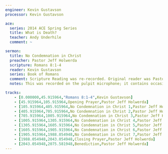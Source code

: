 ```yaml
---
engineer: Kevin Gustavson
processor: Kevin Gustavson

ace:
  series: 2014 ACE Spring Series
  title: What is Death?
  teacher: Andy Underhile
  comment: ~

sermon:
  title: No Condemnation in Christ
  preacher: Pastor Jeff Holwerda
  scripture: Romans 8:1-4
  reader: Kevin Gustavson
  series: Book of Romans
  comment: Scripture Reading was re-recorded. Original reader was Pastor Ken Carr.
  notes: This was recorded on the pulpit microphone; it contains occasional sound volume drop-offs.

tracks:
    - [0.000000,45.915964,"Romans 8:1-4",Kevin Gustavson]
    - [45.915964,105.915964,Opening Prayer,Pastor Jeff Holwerda]
    - [105.915964,405.915964,No Condemnation in Christ 1,Pastor Jeff Holwerda]
    - [405.915964,705.915964,No Condemnation in Christ 2,Pastor Jeff Holwerda]
    - [705.915964,1005.915964,No Condemnation in Christ 3,Pastor Jeff Holwerda]
    - [1005.915964,1305.915964,No Condemnation in Christ 4,Pastor Jeff Holwerda]
    - [1305.915964,1605.915964,No Condemnation in Christ 5,Pastor Jeff Holwerda]
    - [1605.915964,1905.915964,No Condemnation in Christ 6,Pastor Jeff Holwerda]
    - [1905.915964,1988.054948,No Condemnation in Christ 7,Pastor Jeff Holwerda]
    - [1988.054948,2043.054948,Closing Prayer,Pastor Jeff Holwerda]
    - [2043.054948,2075.581948,Benediction,Pastor Jeff Holwerda]
---
```

